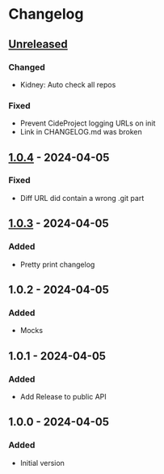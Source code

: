 # Changelog

## [Unreleased]

### Changed

- Kidney: Auto check all repos

### Fixed

- Prevent CideProject logging URLs on init
- Link in CHANGELOG.md was broken

## [1.0.4] - 2024-04-05

### Fixed

- Diff URL did contain a wrong .git part

## [1.0.3] - 2024-04-05

### Added

- Pretty print changelog

## 1.0.2 - 2024-04-05

### Added

- Mocks

## 1.0.1 - 2024-04-05

### Added

- Add Release to public API

## 1.0.0 - 2024-04-05

### Added

- Initial version

[Unreleased]: https://github.com/inlavigo/gg_changelog/compare/1.0.4...HEAD
[1.0.4]: https://github.com/inlavigo/gg_changelog/compare/1.0.3...1.0.4
[1.0.3]: https://github.com/inlavigo/gg_changelog/compare/1.0.2...1.0.3
